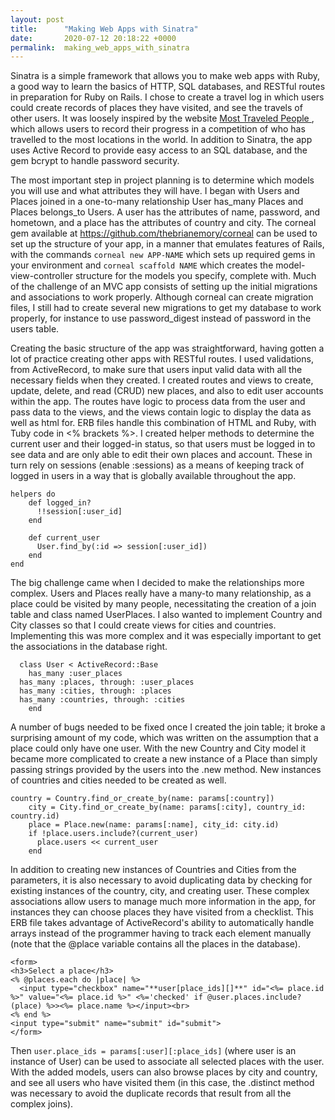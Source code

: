 ```yaml
---
layout: post
title:      "Making Web Apps with Sinatra"
date:       2020-07-12 20:18:22 +0000
permalink:  making_web_apps_with_sinatra
---
```


Sinatra is a simple framework that allows you to make web apps with Ruby, a good way to learn the basics of HTTP, SQL databases, and RESTful routes in preparation for Ruby on Rails. I chose to create a travel log in which users could create records of places they have visited, and see the travels of other users. It was loosely inspired by the website  [Most Traveled People ](http://mtp.travel/), which allows users to record their progress in a competition of who has travelled to the most locations in the world. In addition to Sinatra, the app uses Active Record to provide easy access to an SQL database, and the gem bcrypt to handle password security.

The most important step in project planning is to determine which models you will use and what attributes they will have. I began with Users and Places joined in a one-to-many relationship User has_many Places and Places belongs_to Users. A user has the attributes of name, password, and hometown, and a place has the attributes of country and city. The corneal gem available at https://github.com/thebrianemory/corneal can be used to set up the structure of your app, in a manner that emulates features of Rails, with the commands `corneal new APP-NAME` which sets up required gems in your environment and `corneal scaffold NAME` which creates the model-view-controller structure for the models you specify, complete with. Much of the challenge of an MVC app consists of setting up the initial migrations and associations to work properly. Although corneal can create migration files, I still had to create several new migrations to get my database to work properly, for instance to use password_digest instead of password in the users table.

Creating the basic structure of the app was straightforward, having gotten a lot of practice creating other apps with RESTful routes. I used validations, from ActiveRecord, to make sure that users input valid data with all the necessary fields when they created. I created routes and views to create, update, delete, and read (CRUD) new places, and also to edit user accounts within the app. The routes have logic to process data from the user and pass data to the views, and the views contain logic to display the data as well as html for. ERB files handle this combination of HTML and Ruby, with Tuby code in <% brackets %>. I created helper methods to determine the current user and their logged-in status, so that users must be logged in to see data and are only able to edit their own places and account. These in turn rely on sessions (enable :sessions) as a means of keeping track of logged in users in a way that is globally available throughout the app.
```
helpers do
    def logged_in?
      !!session[:user_id]
    end

    def current_user
      User.find_by(:id => session[:user_id])
    end
end
```

The big challenge came when I decided to make the relationships more complex. Users and Places really have a many-to many relationship, as a place could be visited by many people, necessitating the creation of a join table and class named UserPlaces. I also wanted to implement Country and City classes so that I could create views for cities and countries. Implementing this was more complex and it was especially important to get the associations in the database right.
```
  class User < ActiveRecord::Base
	has_many :user_places
  has_many :places, through: :user_places
  has_many :cities, through: :places
  has_many :countries, through: :cities 
	end
```
A number of bugs needed to be fixed once I created the join table; it broke a surprising amount of my code, which was written on the assumption that a place could only have one user. With the new Country and City model it became more complicated to create a new instance of a Place than simply passing strings provided by the users into the .new method. New instances of countries and cities needed to be created as well.
```
country = Country.find_or_create_by(name: params[:country])
    city = City.find_or_create_by(name: params[:city], country_id: country.id)
    place = Place.new(name: params[:name], city_id: city.id)
    if !place.users.include?(current_user)
      place.users << current_user
    end
```
In addition to creating new instances of Countries and Cities from the parameters, it is also necessary to avoid duplicating data by checking for existing instances of the country, city, and creating user. These complex associations allow users to manage much more information in the app, for instances they can choose places they have visited from a checklist. This ERB file takes advantage of ActiveRecord's ability to automatically handle arrays instead of the programmer having to track each element manually (note that the @place variable contains all the places in the database). 
```
<form>
<h3>Select a place</h3>
<% @places.each do |place| %>
  <input type="checkbox" name="**user[place_ids][]**" id="<%= place.id %>" value="<%= place.id %>" <%='checked' if @user.places.include?(place) %>><%= place.name %></input><br>
<% end %>
<input type="submit" name="submit" id="submit">
</form>
```
 Then `user.place_ids = params[:user][:place_ids]` (where user is an instance of User) can be used to associate all selected places with the user.
 With the added models, users can also browse places by city and country, and see all users who have visited them (in this case, the .distinct method was necessary to avoid the duplicate records that result from all the complex joins).
